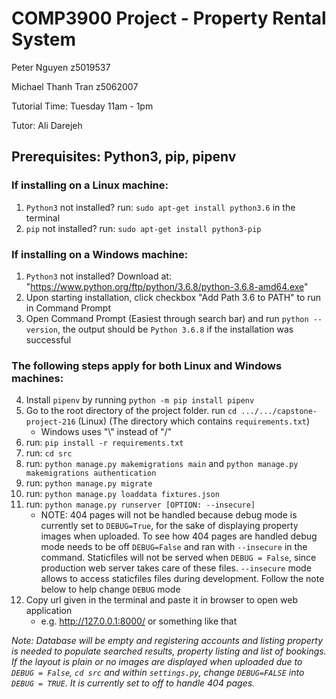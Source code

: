 # COMP3900 Project - Property Rental System

Peter Nguyen z5019537

Michael Thanh Tran z5062007

Tutorial Time: Tuesday 11am - 1pm

Tutor: Ali Darejeh

## Prerequisites: Python3, pip, pipenv

### If installing on a Linux machine:

1. `Python3` not installed? run: `sudo apt-get install python3.6` in the terminal
2. `pip` not installed? run: `sudo apt-get install python3-pip`

### If installing on a Windows machine: 

1. `Python3` not installed? Download at: "https://www.python.org/ftp/python/3.6.8/python-3.6.8-amd64.exe"
2. Upon starting installation, click checkbox "Add Path 3.6 to PATH" to run in Command Prompt
3. Open Command Prompt (Easiest through search bar) and run `python --version`, the output should be `Python 3.6.8` if the installation was successful

### The following steps apply for both Linux and Windows machines:

4. Install `pipenv` by running `python -m pip install pipenv`
5. Go to the root directory of the project folder. run `cd .../.../capstone-project-216`  (Linux)  (The directory which contains `requirements.txt`)
   - Windows uses "\\" instead of "/"
6. run: `pip install -r requirements.txt`
7. run: `cd src`
8. run: `python manage.py makemigrations main` and `python manage.py makemigrations authentication`
9. run: `python manage.py migrate`
10. run: `python manage.py loaddata fixtures.json`
11. run: `python manage.py runserver [OPTION: --insecure]`
    - NOTE: 404 pages will not be handled because debug mode is currently set to `DEBUG=True`, for the sake of displaying property images when uploaded. To see how 404 pages are handled debug mode needs to be off `DEBUG=False` and ran with `--insecure` in the command. Staticfiles will not be served when `DEBUG = False`, since production web server takes care of these files. `--insecure` mode allows to access staticfiles files during development. Follow the note below to help change `DEBUG` mode
12. Copy url given in the terminal and paste it in browser to open web application
    - e.g. http://127.0.0.1:8000/ or something like that

*Note: Database will be empty and registering accounts and listing property is needed to populate searched results, property listing  and list of bookings. If the layout is plain or no images are displayed when uploaded due to `DEBUG = False`, `cd src` and within `settings.py`, change  `DEBUG=FALSE` into  `DEBUG = TRUE`. It is currently set to off to handle 404 pages.*

